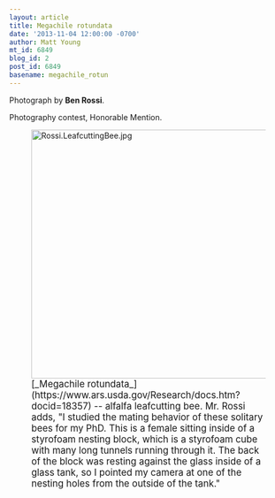 ```yaml
---
layout: article
title: Megachile rotundata
date: '2013-11-04 12:00:00 -0700'
author: Matt Young
mt_id: 6849
blog_id: 2
post_id: 6849
basename: megachile_rotun
---
```

Photograph by **Ben Rossi**.

Photography contest, Honorable Mention.

<figure>
<img src="{{ site.baseurl }}/uploads/2013/Rossi.LeafcuttingBee.jpg" alt="Rossi.LeafcuttingBee.jpg" width="600" height="450" />
<figcaption markdown="span">
<big>[_Megachile rotundata_](https://www.ars.usda.gov/Research/docs.htm?docid=18357) -- alfalfa leafcutting bee.  Mr. Rossi adds, "I studied the mating behavior of these solitary bees for my PhD. This is a female sitting inside of a styrofoam nesting block, which is a styrofoam cube with many long tunnels running through it. The back of the block was resting against the glass inside of a glass tank, so I pointed my camera at one of the nesting holes from the outside of the tank."</big>

</figcaption>
</figure>
